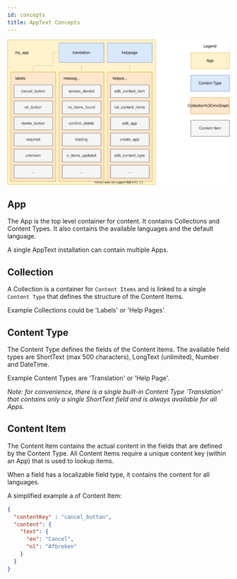 ```yaml
---
id: concepts
title: AppText Concepts
---
```


![AppText Concepts diagram](../../media/diagrams/concepts.svg)

## App

The App is the top level container for content. It contains Collections and Content Types. It also contains the available languages and the default language.

A single AppText installation can contain multiple Apps.

## Collection

A Collection is a container for `Content Items` and is linked to a single `Content Type` that defines the structure of the Content Items. 

Example Collections could be 'Labels' or 'Help Pages'. 

## Content Type

The Content Type defines the fields of the Content Items. The available field types are ShortText (max 500 characters), LongText (unlimited), Number and DateTime.

Example Content Types are 'Translation' or 'Help Page'.

*Note: for convenience, there is a single built-in Content Type 'Translation' that contains only a single ShortText field and is always available for all Apps.*

## Content Item

The Content Item contains the actual content in the fields that are defined by the Content Type. All Content Items require a unique content key (within an App) that is used to lookup items. 

When a field has a localizable field type, it contains the content for all languages.

A simplified example a of Content Item:
```json
{
  "contentKey" : "cancel_button",
  "content": {
    "text": {
      "en": "Cancel",
      "nl": "Afbreken"
    }
  }
}
```

